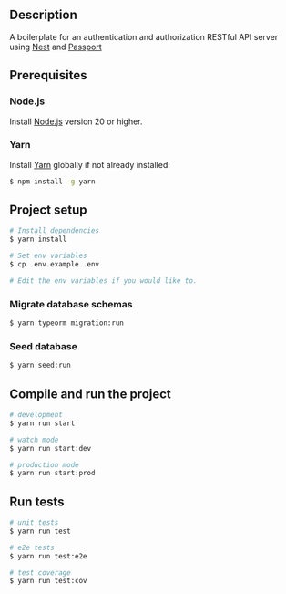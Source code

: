 ## Description

A boilerplate for an authentication and authorization RESTful API server using [Nest](https://github.com/nestjs/nest) and [Passport](https://github.com/jaredhanson/passport)

## Prerequisites

### Node.js

Install [Node.js](https://nodejs.org/) version 20 or higher.

### Yarn

Install [Yarn](https://yarnpkg.com/) globally if not already installed:

```bash
$ npm install -g yarn
```

## Project setup

```bash
# Install dependencies
$ yarn install
```

```bash
# Set env variables
$ cp .env.example .env

# Edit the env variables if you would like to.
```

### Migrate database schemas

```bash
$ yarn typeorm migration:run
```

### Seed database

```bash
$ yarn seed:run

```

## Compile and run the project

```bash
# development
$ yarn run start

# watch mode
$ yarn run start:dev

# production mode
$ yarn run start:prod
```

## Run tests

```bash
# unit tests
$ yarn run test

# e2e tests
$ yarn run test:e2e

# test coverage
$ yarn run test:cov
```
